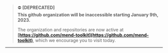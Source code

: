 > :no_entry: **[DEPRECATED]**  
> **This github organization will be inaccessible starting January 9th, 2023.**  
> 
> The organization and repositories are now active at **[https://github.com/mend-toolkit](https://github.com/mend-toolkit)**, which we encourage you to visit today.  
---
